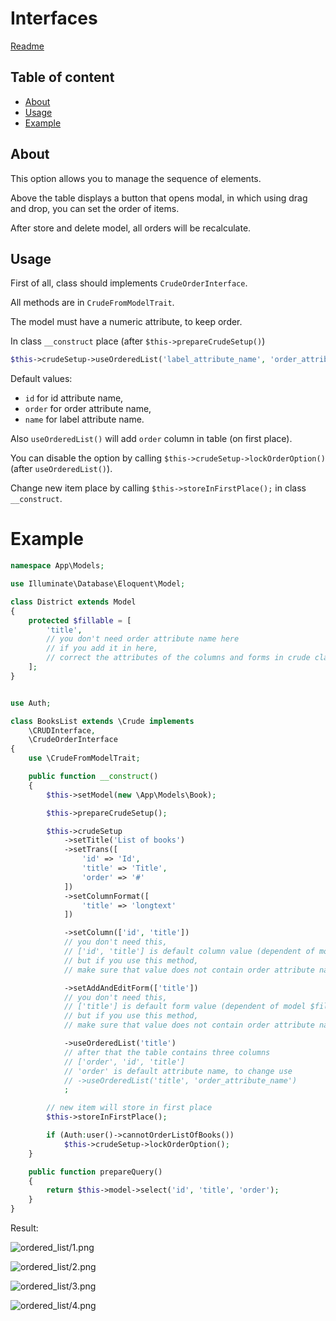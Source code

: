 # Interfaces

[Readme](../README.md)

## Table of content
- [About](#about)
- [Usage](#usage)
- [Example](#example)

## About

This option allows you to manage the sequence of elements.

Above the table displays a button that opens modal, in which using drag and drop, you can set the order of items.

After store and delete model, all orders will be recalculate.

## Usage

First of all, class should implements `CrudeOrderInterface`.

All methods are in `CrudeFromModelTrait`.

The model must have a numeric attribute, to keep order.

In class `__construct` place (after `$this->prepareCrudeSetup()`)

```php
$this->crudeSetup->useOrderedList('label_attribute_name', 'order_attribute_name', 'id_attribute_name');
```

Default values:
* `id` for id attribute name,
* `order` for order attribute name,
* `name` for label attribute name.

Also `useOrderedList()` will add `order` column in table (on first place).

You can disable the option by calling `$this->crudeSetup->lockOrderOption()` (after `useOrderedList()`).

Change new item place by calling `$this->storeInFirstPlace();` in class `__construct`.

# Example

```php
namespace App\Models;

use Illuminate\Database\Eloquent\Model;

class District extends Model
{
    protected $fillable = [
        'title',
        // you don't need order attribute name here
        // if you add it in here,
        // correct the attributes of the columns and forms in crude class
    ];
}
```

```php

use Auth;

class BooksList extends \Crude implements
    \CRUDInterface,
    \CrudeOrderInterface
{
    use \CrudeFromModelTrait;

    public function __construct()
    {
        $this->setModel(new \App\Models\Book);

        $this->prepareCrudeSetup();

        $this->crudeSetup
            ->setTitle('List of books')
            ->setTrans([
                'id' => 'Id',
                'title' => 'Title',
                'order' => '#'
            ])
            ->setColumnFormat([
                'title' => 'longtext'
            ])

            ->setColumn(['id', 'title'])
            // you don't need this,
            // ['id', 'title'] is default column value (dependent of model $fillable),
            // but if you use this method,
            // make sure that value does not contain order attribute name

            ->setAddAndEditForm(['title'])
            // you don't need this,
            // ['title'] is default form value (dependent of model $fillable),
            // but if you use this method,
            // make sure that value does not contain order attribute name

            ->useOrderedList('title')
            // after that the table contains three columns
            // ['order', 'id', 'title']
            // 'order' is default attribute name, to change use
            // ->useOrderedList('title', 'order_attribute_name')
            ;

        // new item will store in first place
        $this->storeInFirstPlace();

        if (Auth:user()->cannotOrderListOfBooks())
            $this->crudeSetup->lockOrderOption();
    }

    public function prepareQuery()
    {
        return $this->model->select('id', 'title', 'order');
    }
}

```

Result:

![ordered_list/1.png](/ordered_list/1.png "List")

![ordered_list/2.png](/ordered_list/2.png "Order modal")

![ordered_list/3.png](/ordered_list/3.png "Change order")

![ordered_list/4.png](/ordered_list/4.png "After save")